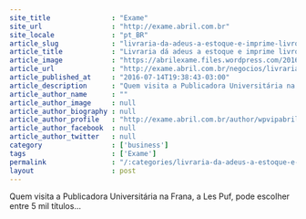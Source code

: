 ```yaml
---
site_title               : "Exame"
site_url                 : "http://exame.abril.com.br"
site_locale              : "pt_BR"
article_slug             : "livraria-da-adeus-a-estoque-e-imprime-livros-na-hora"
article_title            : "Livraria dá adeus a estoque e imprime livros na hora"
article_image            : "https://abrilexame.files.wordpress.com/2016/09/size_960_16_9_livros75.jpg?quality=70&strip=all&w=960"
article_url              : "http://exame.abril.com.br/negocios/livrarias-comecam-a-imprimir-livros-na-hora/"
article_published_at     : "2016-07-14T19:38:43-03:00"
article_description      : "Quem visita a Publicadora Universitária na Frana, a Les Puf, pode escolher entre 5 mil títulos..."
article_author_name      : ""
article_author_image     : null
article_author_biography : null
article_author_profile   : "http://exame.abril.com.br/author/wpvipabril/"
article_author_facebook  : null
article_author_twitter   : null
category                 : ['business']
tags                     : ['Exame']
permalink                : "/:categories/livraria-da-adeus-a-estoque-e-imprime-livros-na-hora/"
layout                   : post
---
```


Quem visita a Publicadora Universitária na Frana, a Les Puf, pode escolher entre 5 mil títulos...
